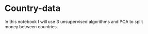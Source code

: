 # Country-data
In this notebook I will use 3 unsupervised algorithms and PCA to split money between countries.
